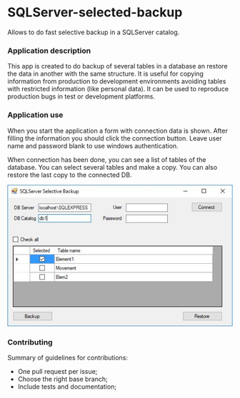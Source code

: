 # SQLServer-selected-backup

Allows to do fast selective backup in a SQLServer catalog.

[image1]: ./images/SSSB.jpg


### Application description

This app is created to do backup of several tables in a database an restore the data in another with the same structure. It is useful for copying information from production to development environments avoiding tables with restricted information (like personal data). It can be used to reproduce production bugs in test or development platforms.

### Application use

When you start the application a form with connection data is shown. After filling the information you should click the connection button. Leave user name and password blank to use windows authentication.

When connection has been done, you can see a list of tables of the database. You can select several tables and make a copy. You can also restore the last copy to the connected DB.

![alt text][image1]


### Contributing

Summary of guidelines for contributions:

* One pull request per issue;
* Choose the right base branch;
* Include tests and documentation;
